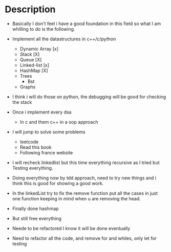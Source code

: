 # Description

- Basically I don't feel i have a good foundation
  in this field so what I am whilling to do is the following.

- Implement all the datastructures in c++/c/python

  - Dynamic Array [x]
  - Stack [X]
  - Queue [X]
  - Linked-list [x]
  - HashMap [X]
  - Trees
    - Bst
  - Graphs

- I think i will do those on python,
  the debugging will be good for checking the stack

- Once i implement every dsa

  - In c and them c++ in a oop approach

- I will jump to solve some problems

  - leetcode
  - Read this book
  - Following france website

- I will recheck linkedlist but this time everything recursive as I tried but
  Testing everything.

- Doing everything now by tdd approach, need to try new things and i think this
  is good for showing a good work.

- In the linkedList try to fix the remove function put all the cases in just one
  function keeping in mind when u are removing the head.

- Finally done hashmap

- But still free everything

- Neede to be refactored I know it will be done eventually

- Need to refactor all the code, and remove for and whiles, only let for testing
